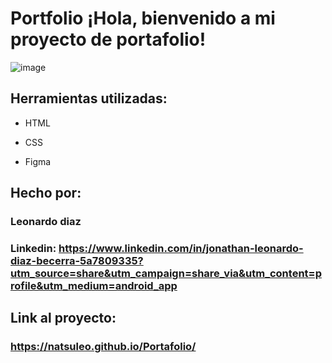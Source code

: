 # Portfolio ¡Hola, bienvenido a mi proyecto de portafolio!

![image](https://github.com/user-attachments/assets/f972957b-bda7-4eed-8d6a-5d5b6b19afa8)
  
## Herramientas utilizadas:

* HTML

* CSS

* Figma

## Hecho por:

### Leonardo diaz

### Linkedin: https://www.linkedin.com/in/jonathan-leonardo-diaz-becerra-5a7809335?utm_source=share&utm_campaign=share_via&utm_content=profile&utm_medium=android_app

## Link al proyecto:

### https://natsuleo.github.io/Portafolio/
